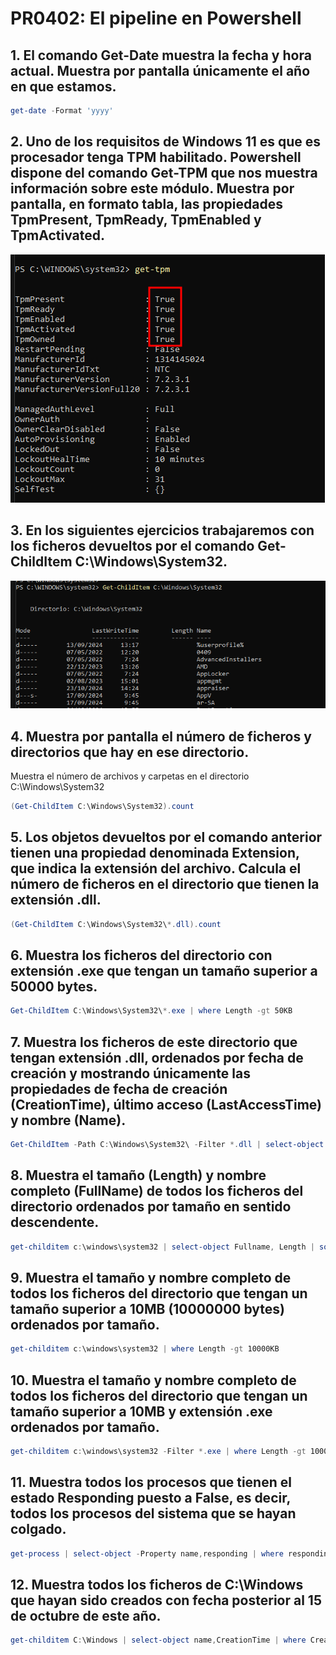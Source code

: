 # PR0402: El pipeline en Powershell

## 1. El comando Get-Date muestra la fecha y hora actual. Muestra por pantalla únicamente el año en que estamos.

```powershell
get-date -Format 'yyyy'
```

## 2. Uno de los requisitos de Windows 11 es que es procesador tenga TPM habilitado. Powershell dispone del comando Get-TPM que nos muestra información sobre este módulo. Muestra por pantalla, en formato tabla, las propiedades TpmPresent, TpmReady, TpmEnabled y TpmActivated.

![](../imagenes/PR03-1.png)

## 3. En los siguientes ejercicios trabajaremos con los ficheros devueltos por el comando Get-ChildItem C:\Windows\System32.

![](../imagenes/PR03-2.png)

## 4. Muestra por pantalla el número de ficheros y directorios que hay en ese directorio.

Muestra el número de archivos y carpetas en el directorio C:\Windows\System32
```powershell
(Get-ChildItem C:\Windows\System32).count
```

## 5. Los objetos devueltos por el comando anterior tienen una propiedad denominada Extension, que indica la extensión del archivo. Calcula el número de ficheros en el directorio que tienen la extensión .dll.

```powershell
(Get-ChildItem C:\Windows\System32\*.dll).count
```

## 6. Muestra los ficheros del directorio con extensión .exe que tengan un tamaño superior a 50000 bytes.

```powershell
Get-ChildItem C:\Windows\System32\*.exe | where Length -gt 50KB
```

## 7. Muestra los ficheros de este directorio que tengan extensión .dll, ordenados por fecha de creación y mostrando únicamente las propiedades de fecha de creación (CreationTime), último acceso (LastAccessTime) y nombre (Name).

```powershell
Get-ChildItem -Path C:\Windows\System32\ -Filter *.dll | select-object creationtime, LastAccessTime, Name | sort-object CreationTime
```

## 8. Muestra el tamaño (Length) y nombre completo (FullName) de todos los ficheros del directorio ordenados por tamaño en sentido descendente.

```powershell
get-childitem c:\windows\system32 | select-object Fullname, Length | sort-object Length -descending
```

## 9. Muestra el tamaño y nombre completo de todos los ficheros del directorio que tengan un tamaño superior a 10MB (10000000 bytes) ordenados por tamaño.

```powershell
get-childitem c:\windows\system32 | where Length -gt 10000KB
```

## 10. Muestra el tamaño y nombre completo de todos los ficheros del directorio que tengan un tamaño superior a 10MB y extensión .exe ordenados por tamaño.

```powershell
get-childitem c:\windows\system32 -Filter *.exe | where Length -gt 10000KB | sort-object Length
```

## 11. Muestra todos los procesos que tienen el estado Responding puesto a False, es decir, todos los procesos del sistema que se hayan colgado.

```powershell
get-process | select-object -Property name,responding | where responding -eq 0
```

## 12. Muestra todos los ficheros de C:\Windows que hayan sido creados con fecha posterior al 15 de octubre de este año.

```powershell
get-childitem C:\Windows | select-object name,CreationTime | where CreationTime -gt (get-date -Day 15 -Month 10 -Year 2024)
```